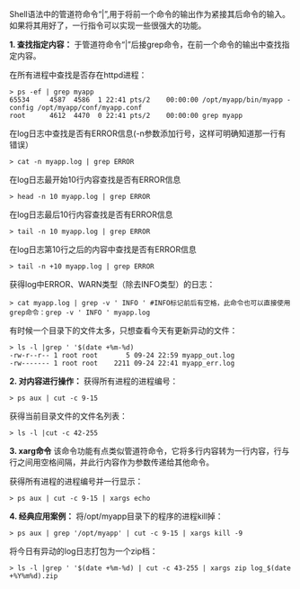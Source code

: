 <!---
markmeta_author: wongoo
markmeta_date: 2014-09-24 15:59:28+00:00
excerpt: Shell用管道符组建功能强大的指令，批量kill进程，批量打包等
slug: using-pipe-operator-to-impl-powful-commands
markmeta_title: 使用管道符组建功能强大的指令
wordpress_id: 715
markmeta_categories: Knowledge,Experience
post_format:
- 日志
markmeta_tags: linux,shell,管道符
-->


Shell语法中的管道符命令“|”,用于将前一个命令的输出作为紧接其后命令的输入。如果将其用好了，一行指令可以实现一些很强大的功能。

**1. 查找指定内容：**
   于管道符命令“|”后接grep命令，在前一个命令的输出中查找指定内容。

在所有进程中查找是否存在httpd进程：

    > ps -ef | grep myapp
    65534     4587  4586  1 22:41 pts/2    00:00:00 /opt/myapp/bin/myapp -config /opt/myapp/conf/myapp.conf
    root      4612  4470  0 22:41 pts/2    00:00:00 grep myapp


在log日志中查找是否有ERROR信息(-n参数添加行号，这样可明确知道那一行有错误）

    > cat -n myapp.log | grep ERROR


在log日志最开始10行内容查找是否有ERROR信息

    > head -n 10 myapp.log | grep ERROR


在log日志最后10行内容查找是否有ERROR信息

    > tail -n 10 myapp.log | grep ERROR


在log日志第10行之后的内容中查找是否有ERROR信息

    > tail -n +10 myapp.log | grep ERROR


获得log中ERROR、WARN类型（除去INFO类型）的日志：

    > cat myapp.log | grep -v ' INFO ' #INFO标记前后有空格，此命令也可以直接使用grep命令：grep -v ' INFO ' myapp.log


有时候一个目录下的文件太多，只想查看今天有更新异动的文件：

    > ls -l |grep ' '$(date +%m-%d)
    -rw-r--r-- 1 root root       5 09-24 22:59 myapp_out.log
    -rw------- 1 root root    2211 09-24 22:41 myapp_err.log
    


**2. 对内容进行操作：**
获得所有进程的进程编号：

    > ps aux | cut -c 9-15


获得当前目录文件的文件名列表：

    > ls -l |cut -c 42-255


**3. xarg命令**
   该命令功能有点类似管道符命令，它将多行内容转为一行内容，行与行之间用空格间隔，并此行内容作为参数传递给其他命令。

获得所有进程的进程编号并一行显示：

    > ps aux | cut -c 9-15 | xargs echo


**4. 经典应用案例：**
将/opt/myapp目录下的程序的进程kill掉：

    > ps aux | grep '/opt/myapp' | cut -c 9-15 | xargs kill -9


将今日有异动的log日志打包为一个zip档：

    > ls -l |grep ' '$(date +%m-%d) | cut -c 43-255 | xargs zip log_$(date +%Y%m%d).zip



